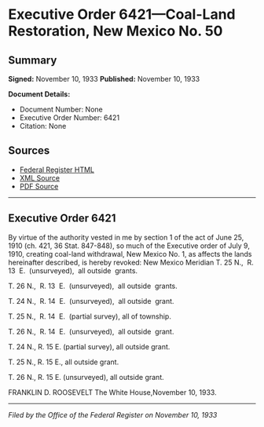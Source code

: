 # Executive Order 6421—Coal-Land Restoration, New Mexico No. 50

## Summary

**Signed:** November 10, 1933
**Published:** November 10, 1933

**Document Details:**
- Document Number: None
- Executive Order Number: 6421
- Citation: None

## Sources
- [Federal Register HTML](https://www.presidency.ucsb.edu/documents/executive-order-6421-coal-land-restoration-new-mexico-no-50)
- [XML Source](None)
- [PDF Source](None)

---

## Executive Order 6421

By virtue of the authority vested in me by section 1 of the act of June 25, 1910 (ch. 421, 36 Stat. 847-848), so much of the Executive order of July 9, 1910, creating coal-land withdrawal, New Mexico No. 1, as affects the lands hereinafter described, is hereby revoked:
New Mexico Meridian
T. 25 N.,  R. 13  E.  (unsurveyed),  all outside  grants.

T. 26 N.,  R. 13  E.  (unsurveyed),  all outside  grants.

T. 24 N.,  R. 14  E.  (unsurveyed),  all outside  grant.

T. 25 N.,  R. 14  E.  (partial survey), all of township.

T. 26 N.,  R. 14  E.  (unsurveyed),  all outside  grant.

T. 24 N., R. 15 E. (partial survey), all outside grant.

T. 25 N., R. 15 E., all outside grant.

T. 26 N., R. 15 E. (unsurveyed), all outside grant.

FRANKLIN D. ROOSEVELT
The White House,November 10, 1933.

---

*Filed by the Office of the Federal Register on November 10, 1933*
